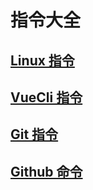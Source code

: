 # 指令大全

## [Linux 指令](linux_command.md)

## [VueCli 指令](Vue_cli.md)

## [Git 指令](../Git/git.md)

## [Github 命令](../Git/github.md)
